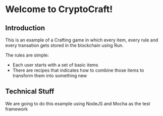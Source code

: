 # Welcome to CryptoCraft! 

## Introduction

This is an example of a Crafting game in which every item, every rule and every transation gets stored in the blockchain using Run.

The rules are simple: 

 - Each user starts with a set of basic items
 - There are recipes that indicates how to combine those items to transform them into something new 

## Technical Stuff

We are going to do this example using NodeJS and Mocha as the test framework
